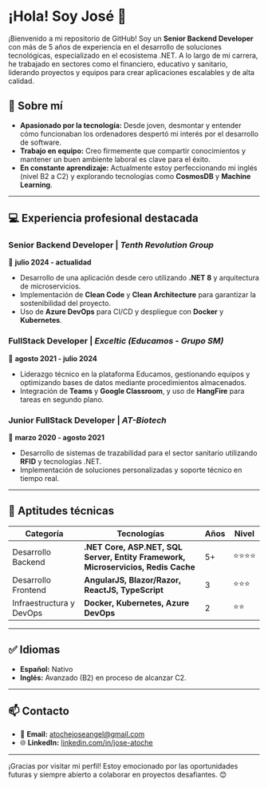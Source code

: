 # ¡Hola! Soy José 👋  
¡Bienvenido a mi repositorio de GitHub! Soy un **Senior Backend Developer** con más de 5 años de experiencia en el desarrollo de soluciones tecnológicas, especializado en el ecosistema .NET. A lo largo de mi carrera, he trabajado en sectores como el financiero, educativo y sanitario, liderando proyectos y equipos para crear aplicaciones escalables y de alta calidad.

## 🌟 Sobre mí  
- **Apasionado por la tecnología:** Desde joven, desmontar y entender cómo funcionaban los ordenadores despertó mi interés por el desarrollo de software.  
- **Trabajo en equipo:** Creo firmemente que compartir conocimientos y mantener un buen ambiente laboral es clave para el éxito.  
- **En constante aprendizaje:** Actualmente estoy perfeccionando mi inglés (nivel B2 a C2) y explorando tecnologías como **CosmosDB** y **Machine Learning**.  

---

## 💻 Experiencia profesional destacada  

### **Senior Backend Developer** | *Tenth Revolution Group*  
📅 **julio 2024 - actualidad**  
- Desarrollo de una aplicación desde cero utilizando **.NET 8** y arquitectura de microservicios.  
- Implementación de **Clean Code** y **Clean Architecture** para garantizar la sostenibilidad del proyecto.  
- Uso de **Azure DevOps** para CI/CD y despliegue con **Docker** y **Kubernetes**.  

### **FullStack Developer** | *Exceltic (Educamos - Grupo SM)*  
📅 **agosto 2021 - julio 2024**  
- Liderazgo técnico en la plataforma Educamos, gestionando equipos y optimizando bases de datos mediante procedimientos almacenados.  
- Integración de **Teams** y **Google Classroom**, y uso de **HangFire** para tareas en segundo plano.  

### **Junior FullStack Developer** | *AT-Biotech*  
📅 **marzo 2020 - agosto 2021**  
- Desarrollo de sistemas de trazabilidad para el sector sanitario utilizando **RFID** y tecnologías .NET.  
- Implementación de soluciones personalizadas y soporte técnico en tiempo real.  

---

## 📝 Aptitudes técnicas  

| **Categoría**             | **Tecnologías**                                                                          | **Años** | **Nivel**  |  
|---------------------------|-----------------------------------------------------------------------------------------|----------|------------|  
| Desarrollo Backend        | **.NET Core, ASP.NET, SQL Server, Entity Framework, Microservicios, Redis Cache**      | 5+       | ⭐⭐⭐⭐       |  
| Desarrollo Frontend       | **AngularJS, Blazor/Razor, ReactJS, TypeScript**                                        | 3        | ⭐⭐⭐        |  
| Infraestructura y DevOps  | **Docker, Kubernetes, Azure DevOps**                                                   | 2        | ⭐⭐         |  

---

## ✅ Idiomas  
- **Español:** Nativo  
- **Inglés:** Avanzado (B2) en proceso de alcanzar C2.  

---

## 📫 Contacto  
- 📧 **Email:** atochejoseangel@gmail.com  
- 🌐 **LinkedIn:** [linkedin.com/in/jose-atoche](https://linkedin.com/in/jose-atoche)  

---

¡Gracias por visitar mi perfil! Estoy emocionado por las oportunidades futuras y siempre abierto a colaborar en proyectos desafiantes. 😊
